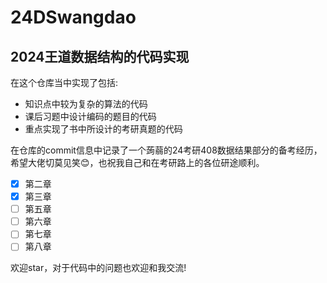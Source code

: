 # 24DSwangdao
## 2024王道数据结构的代码实现

在这个仓库当中实现了包括:
+ 知识点中较为复杂的算法的代码
+ 课后习题中设计编码的题目的代码
+ 重点实现了书中所设计的考研真题的代码

在仓库的commit信息中记录了一个蒟蒻的24考研408数据结果部分的备考经历，希望大佬切莫见笑😊，也祝我自己和在考研路上的各位研途顺利。

- [X] 第二章
- [X] 第三章
- [ ] 第五章
- [ ] 第六章
- [ ] 第七章
- [ ] 第八章

欢迎star，对于代码中的问题也欢迎和我交流!

